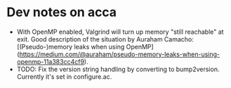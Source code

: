 # Dev notes on acca

*   With OpenMP enabled, Valgrind will turn up memory "still reachable" at exit.
    Good description of the situation by Auraham Camacho: [(Pseudo-)memory leaks
    when using OpenMP]
    (https://medium.com/@auraham/pseudo-memory-leaks-when-using-openmp-11a383cc4cf9).
*   TODO: Fix the version string handling by converting to bump2version. Currently 
    it's set in configure.ac.
